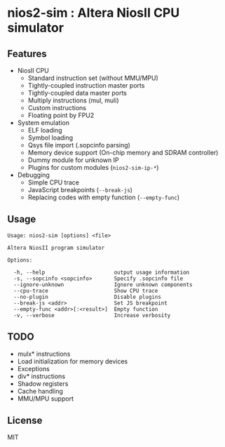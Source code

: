 # nios2-sim : Altera NiosII CPU simulator

## Features
- NiosII CPU
  - Standard instruction set (without MMU/MPU)
  - Tightly-coupled instruction master ports
  - Tightly-coupled data master ports
  - Multiply instructions (mul, muli)
  - Custom instructions
  - Floating point by FPU2
- System emulation
  - ELF loading
  - Symbol loading
  - Qsys file import (.sopcinfo parsing)
  - Memory device support (On-chip memory and SDRAM controller)
  - Dummy module for unknown IP
  - Plugins for custom modules (`nios2-sim-ip-*`)
- Debugging
  - Simple CPU trace
  - JavaScript breakpoints (`--break-js`)
  - Replacing codes with empty function (`--empty-func`)

## Usage

```
Usage: nios2-sim [options] <file>

Altera NiosII program simulator

Options:

  -h, --help                      output usage information
  -s, --sopcinfo <sopcinfo>       Specify .sopcinfo file
  --ignore-unknown                Ignore unknown components
  --cpu-trace                     Show CPU trace
  --no-plugin                     Disable plugins
  --break-js <addr>               Set JS breakpoint
  --empty-func <addr>[:<result>]  Empty function
  -v, --verbose                   Increase verbosity
```

## TODO
- mulx* instructions
- Load initialization for memory devices
- Exceptions
- div* instructions
- Shadow registers
- Cache handling
- MMU/MPU support

## License

MIT
